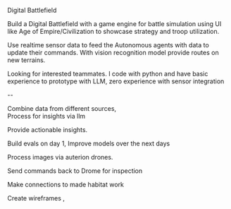 Digital Battlefield 

Build a Digital Battlefield with a game engine for battle simulation 
using UI like Age of Empire/Civilization to showcase strategy and troop utilization. 

 Use realtime sensor data to feed the Autonomous agents with data to update their commands. 
With vision recognition model provide routes on new terrains. 

Looking for interested teammates. 
I code with python and have basic experience to prototype with LLM, zero experience with sensor integration

--

Combine data from different sources,  
Process for insights via llm


Provide actionable insights.


Build evals on day 1, 
Improve models over the next days 

Process images via auterion drones.

Send commands back to Drome for inspection 


Make connections to made habitat work


Create wireframes , 






